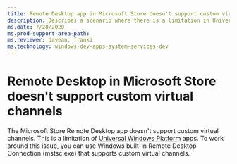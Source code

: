 ```yaml
---
title: Remote Desktop app in Microsoft Store doesn't support custom virtual channels
description: Describes a scenario where there is a limitation in Universal Windows Platform apps and the Remote Desktop app in Microsoft Store doesn't support custom virtual channels.
ms.date: 7/28/2020
ms.prod-support-area-path: 
ms.reviewer: davean, franki
ms.technology: windows-dev-apps-system-services-dev
---
```

# Remote Desktop in Microsoft Store doesn't support custom virtual channels

The Microsoft Store Remote Desktop app doesn't support custom virtual channels. This is a limitation of [Universal Windows Platform](/windows/uwp/get-started/universal-application-platform-guide) apps. To work around this issue, you can use Windows built-in Remote Desktop Connection (mstsc.exe) that supports custom virtual channels.
